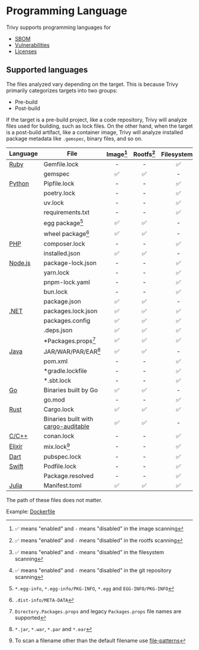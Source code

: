 # Programming Language

Trivy supports programming languages for 

- [SBOM][sbom]
- [Vulnerabilities][vuln]
- [Licenses][license]

## Supported languages
The files analyzed vary depending on the target.
This is because Trivy primarily categorizes targets into two groups:

- Pre-build
- Post-build

If the target is a pre-build project, like a code repository, Trivy will analyze files used for building, such as lock files.
On the other hand, when the target is a post-build artifact, like a container image, Trivy will analyze installed package metadata like `.gemspec`, binary files, and so on.

| Language             | File                                                                                       | Image[^4] | Rootfs[^5] | Filesystem[^6] | Repository[^7] |
|----------------------|--------------------------------------------------------------------------------------------|:---------:|:----------:|:--------------:|:--------------:|
| [Ruby](ruby.md)      | Gemfile.lock                                                                               |     -     |     -      |       ✅        |       ✅        |
|                      | gemspec                                                                                    |     ✅     |     ✅      |       -        |       -        |
| [Python](python.md)  | Pipfile.lock                                                                               |     -     |     -      |       ✅        |       ✅        |
|                      | poetry.lock                                                                                |     -     |     -      |       ✅        |       ✅        |
|                      | uv.lock                                                                                    |     -     |     -      |       ✅        |       ✅        |
|                      | requirements.txt                                                                           |     -     |     -      |       ✅        |       ✅        |
|                      | egg package[^1]                                                                            |     ✅     |     ✅      |       -        |       -        |
|                      | wheel package[^2]                                                                          |     ✅     |     ✅      |       -        |       -        |
| [PHP](php.md)        | composer.lock                                                                              |     -     |     -      |       ✅        |       ✅        |
|                      | installed.json                                                                             |     ✅     |     ✅      |       -        |       -        |
| [Node.js](nodejs.md) | package-lock.json                                                                          |     -     |     -      |       ✅        |       ✅        |
|                      | yarn.lock                                                                                  |     -     |     -      |       ✅        |       ✅        |
|                      | pnpm-lock.yaml                                                                             |     -     |     -      |       ✅        |       ✅        |
|                      | bun.lock                                                                                   |     -     |     -      |       ✅        |       ✅        |
|                      | package.json                                                                               |     ✅     |     ✅      |       -        |       -        |
| [.NET](dotnet.md)    | packages.lock.json                                                                         |     ✅     |     ✅      |       ✅        |       ✅        |
|                      | packages.config                                                                            |     ✅     |     ✅      |       ✅        |       ✅        |
|                      | .deps.json                                                                                 |     ✅     |     ✅      |       ✅        |       ✅        |
|                      | *Packages.props[^9]                                                                        |     ✅     |     ✅      |       ✅        |       ✅        |
| [Java](java.md)      | JAR/WAR/PAR/EAR[^3]                                                                        |     ✅     |     ✅      |       -        |       -        |
|                      | pom.xml                                                                                    |     -     |     -      |       ✅        |       ✅        |
|                      | *gradle.lockfile                                                                           |     -     |     -      |       ✅        |       ✅        |
|                      | *.sbt.lock                                                                                 |     -     |     -      |       ✅        |       ✅        |
| [Go](golang.md)      | Binaries built by Go                                                                       |     ✅     |     ✅      |       -        |       -        |
|                      | go.mod                                                                                     |     -     |     -      |       ✅        |       ✅        |
| [Rust](rust.md)      | Cargo.lock                                                                                 |     ✅     |     ✅      |       ✅        |       ✅        |
|                      | Binaries built with [cargo-auditable](https://github.com/rust-secure-code/cargo-auditable) |     ✅     |     ✅      |       -        |       -        |
| [C/C++](c.md)        | conan.lock                                                                                 |     -     |     -      |       ✅        |       ✅        |
| [Elixir](elixir.md)  | mix.lock[^8]                                                                               |     -     |     -      |       ✅        |       ✅        |
| [Dart](dart.md)      | pubspec.lock                                                                               |     -     |     -      |       ✅        |       ✅        |
| [Swift](swift.md)    | Podfile.lock                                                                               |     -     |     -      |       ✅        |       ✅        |
|                      | Package.resolved                                                                           |     -     |     -      |       ✅        |       ✅        |
| [Julia](julia.md)    | Manifest.toml                                                                              |     ✅     |     ✅      |       ✅        |       ✅        |

The path of these files does not matter.

Example: [Dockerfile](https://github.com/aquasecurity/trivy-ci-test/blob/main/Dockerfile)

[sbom]: ../../supply-chain/sbom.md
[vuln]: ../../scanner/vulnerability.md
[license]: ../../scanner/license.md

[^1]: `*.egg-info`, `*.egg-info/PKG-INFO`, `*.egg` and `EGG-INFO/PKG-INFO`
[^2]: `.dist-info/META-DATA`
[^3]: `*.jar`, `*.war`, `*.par` and `*.ear`
[^4]: ✅ means "enabled" and `-` means "disabled" in the image scanning
[^5]: ✅ means "enabled" and `-` means "disabled" in the rootfs scanning
[^6]: ✅ means "enabled" and `-` means "disabled" in the filesystem scanning
[^7]: ✅ means "enabled" and `-` means "disabled" in the git repository scanning
[^8]: To scan a filename other than the default filename use [file-patterns](../../configuration/skipping.md#file-patterns)
[^9]: `Directory.Packages.props` and  legacy `Packages.props` file names are supported
